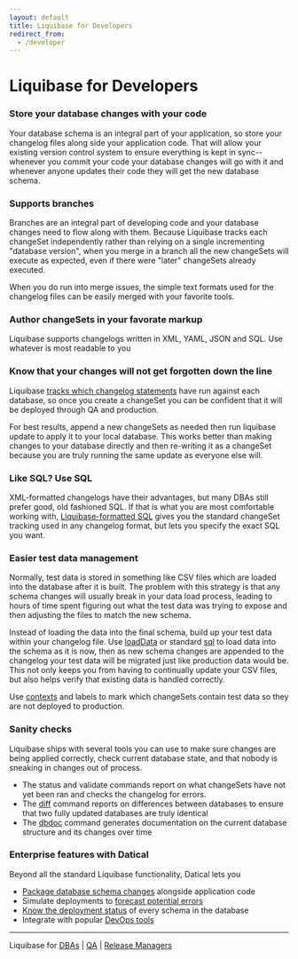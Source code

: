 ```yaml
---
layout: default
title: Liquibase for Developers
redirect_from:
  - /developer
---
```


# Liquibase for Developers #

### Store your database changes with your code

Your database schema is an integral part of your application, so store your changelog files along side your application code. That will allow your existing version control system to ensure everything is kept in sync--whenever you commit your code your database changes will go with it and whenever anyone updates their code they will get the new database schema.

### Supports branches

Branches are an integral part of developing code and your database changes need to flow along with them. Because Liquibase tracks each changeSet independently rather than relying on a single incrementing "database version", when you merge in a branch all the new changeSets will execute as expected, even if there were "later" changeSets already executed.

When you do run into merge issues, the simple text formats used for the changelog files can be easily merged with your favorite tools.

### Author changeSets in your favorate markup

Liquibase supports changelogs written in XML, YAML, JSON and SQL. Use whatever is most readable to you

### Know that your changes will not get forgotten down the line

Liquibase [tracks which changelog statements](documentation/databasechangelog.html) have run against each database, so once you create a changeSet you can be confident that it will be deployed through QA and production.

For best results, append a new changeSets as needed then run liquibase update to apply it to your local database. This works better than making changes to your database directly and then re-writing it as a changeSet because you are truly running the same update as everyone else will.

### Like SQL? Use SQL

XML-formatted changelogs have their advantages, but many DBAs still prefer good, old fashioned SQL. If that is what you are most comfortable working with, [Liquibase-formatted SQL](documentation/sql_format.html) gives you the standard changeSet tracking used in any changelog format, but lets you specify the exact SQL you want.
### Easier test data management

Normally, test data is stored in something like CSV files which are loaded into the database after it is built. The problem with this strategy is that any schema changes will usually break in your data load process, leading to hours of time spent figuring out what the test data was trying to expose and then adjusting the files to match the new schema.

Instead of loading the data into the final schema, build up your test data within your changelog file. Use [loadData](/documentation/changes/load_data.html) or standard [sql](/documentation/changes/sql.html) to load data into the schema as it is now, then as new schema changes are appended to the changelog your test data will be migrated just like production data would be. This not only keeps you from having to continually update your CSV files, but also helps verify that existing data is handled correctly.

Use [contexts](/documentation/contexts.html) and labels to mark which changeSets contain test data so they are not deployed to production.

### Sanity checks

Liquibase ships with several tools you can use to make sure changes are being applied correctly, check current database state, and that nobody is sneaking in changes out of process.

* The status and validate commands report on what changeSets have not yet been ran and checks the changelog for errors.
* The [diff](/documentation/diff.html) command reports on differences between databases to ensure that two fully updated databases are truly identical
* The [dbdoc](/documentation/dbdoc.html) command generates documentation on the current database structure and its changes over time

### Enterprise features with Datical

Beyond all the standard Liquibase functionality, Datical lets you

* [Package database schema changes](http://www.datical.com/product/packaging-intelligence/) alongside application code
* Simulate deployments to [forecast potential errors](http://www.datical.com/product/validation-intelligence/)
* [Know the deployment status](http://www.datical.com/product/management-intelligence/) of every schema in the database
* Integrate with popular [DevOps tools](http://www.datical.com/integrations/)


---

Liquibase for [DBAs](/dba.html) \| [QA](/qa.html) \| [Release Managers](/release_manager.html)